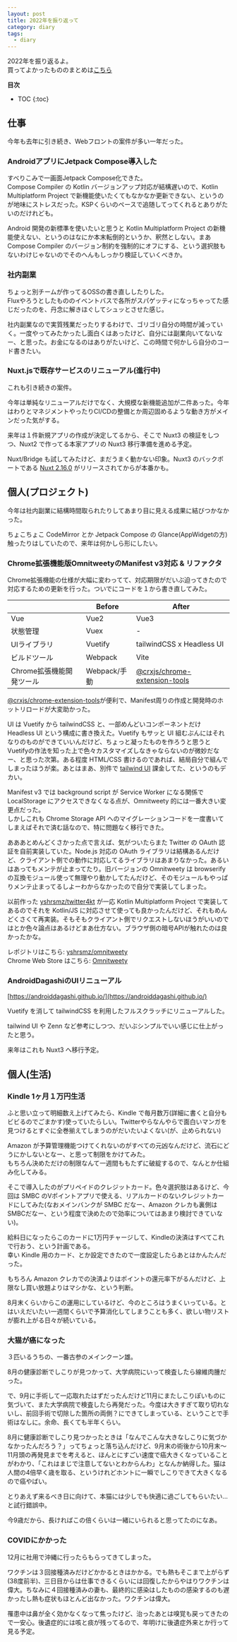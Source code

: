 ```yaml
---
layout: post
title: 2022年を振り返って
category: diary
tags:
  - diary
---
```


2022年を振り返るよ。  
買ってよかったもののまとめは[こちら](/2022/12/26/bestbuy2022/)

**目次**
* TOC
{:toc}


## 仕事

今年も去年に引き続き、Webフロントの案件が多い一年だった。

### AndroidアプリにJetpack Compose導入した

すべりこみで一画面Jetpack Compose化できた。  
Compose Compiler の Kotlin バージョンアップ対応が結構遅いので、Kotlin Multiplatform Project で新機能使いたくてもなかなか更新できない、というのが地味にストレスだった。KSPくらいのペースで追随してってくれるとありがたいのだけれども。

Android 開発の新標準を使いたいと思うと Kotlin Multiplatform Project の新機能使えない、というのはなにか本末転倒的というか、釈然としない。まあ Compose Compiler のバージョン制約を強制的にオフにする、という選択肢もないわけじゃないのでそのへんもしっかり検証していくべきか。

### 社内副業

ちょっと別チームが作ってるOSSの書き直ししたりした。  
Fluxやろうとしたもののイベントバスで各所がスパゲッティになっちゃってた感じだったのを、丹念に解きほぐしてシュッとさせた感じ。

社内副業なので実質残業だったりするわけで、ゴリゴリ自分の時間が減っていく。一度やってみたかったし面白くはあったけど、自分には副業向いてないなー、と思った。お金になるのはありがたいけど、この時間で何かしら自分のコード書きたい。

### Nuxt.jsで既存サービスのリニューアル(進行中) 

これも引き続きの案件。

今年は単純なリニューアルだけでなく、大規模な新機能追加が二件あった。今年はわりとマネジメントやったりCI/CDの整備とか周辺固めるような動き方がメインだった気がする。

来年は１件新規アプリの作成が決定してるから、そこで Nuxt3 の検証をしつつ、Nuxt2 で作ってる本家アプリの Nuxt3 移行準備を進める予定。

Nuxt/Bridge も試してみたけど、まだうまく動かない印象。Nuxt3 のバックポートである [Nuxt 2.16.0](https://github.com/nuxt/nuxt.js/pull/9660) がリリースされてからが本番かも。

## 個人(プロジェクト)

今年は社内副業に結構時間取られたりしてあまり目に見える成果に結びつかなかった。

ちょこちょこ CodeMirror とか Jetpack Compose の Glance(AppWidgetの方)触ったりはしていたので、来年は何かしら形にしたい。

### Chrome拡張機能版OmnitweetyのManifest v3対応 & リファクタ

Chrome拡張機能の仕様が大幅に変わってて、対応期限がだいぶ迫ってきたので対応するための更新を行った。ついでにコードを１から書き直してみた。

|  | Before | After |
|---|---|---|
| Vue | Vue2 | Vue3 |
| 状態管理 | Vuex | - |
| UIライブラリ | Vuetify | tailwindCSS x Headless UI |
| ビルドツール | Webpack | Vite |
| Chrome拡張機能開発ツール | Webpack/手動 | [@crxjs/chrome-extension-tools](https://github.com/crxjs/chrome-extension-tools) |

[@crxjs/chrome-extension-tools](https://github.com/crxjs/chrome-extension-tools)が便利で、Manifest周りの作成と開発時のホットリロードが大変助かった。

UI は Vuetify から tailwindCSS と、一部めんどいコンポーネントだけ Headless UI という構成に書き換えた。Vuetify もサッと UI 組むぶんにはそれなりのものができていいんだけど、ちょっと凝ったものを作ろうと思うとVuetifyの作法を知った上で色々カスタマイズしなきゃならないのが微妙だなー、と思った次第。ある程度 HTML/CSS 書けるのであれば、結局自分で組んでしまったほうが楽。あとはまあ、別件で [tailwind UI](https://tailwindui.com/) 課金してた、というのもデカい。

Manifest v3 では background script が Service Worker になる関係で LocalStorage にアクセスできなくなる点が、Omnitweety 的には一番大きい変更点だった。  
しかしこれも Chrome Storage API へのマイグレーションコードを一度書いてしまえばそれで済む話なので、特に問題なく移行できた。

あああとめんどくさかった点で言えば、気がついたらまた Twitter の OAuth 認証を自前実装していた。Node.js 対応の OAuth ライブラリは結構あるんだけど、クライアント側での動作に対応してるライブラリはあまりなかった。あるいはあってもメンテが止まってたり。旧バージョンの Omnitweety は browserify の互換モジュール使って無理やり動かしてたんだけど、そのモジュールもやっぱりメンテ止まってるしよーわからなかったので自分で実装してしまった。

以前作った [yshrsmz/twitter4kt](https://github.com/yshrsmz/twitter4kt) が一応 Kotlin Multiplatform Project で実装してあるのでそれを Kotlin/JS に対応させて使っても良かったんだけど、それもめんどくさくて再実装。そもそもクライアント側でリクエストしないほうがいいのではとか色々論点はあるけどまあ仕方ない。ブラウザ側の暗号APIが触れたのは良かったかな。

レポジトリはこちら: [yshrsmz/omnitweety](https://github.com/yshrsmz/omnitweety)  
Chrome Web Store はこちら: [Omnitweety](https://chrome.google.com/webstore/detail/omnitweety/jkghejckpigfbolkdkplfokccgpjjilb)

### AndroidDagashiのUIリニューアル

[https://androiddagashi.github.io/](https://androiddagashi.github.io/)

Vuetify を消して tailwindCSS を利用したフルスクラッチにリニューアルした。

tailwind UI や Zenn など参考にしつつ、だいぶシンプルでいい感じに仕上がったと思う。

来年はこれも Nuxt3 へ移行予定。


## 個人(生活)

### Kindle 1ヶ月１万円生活

ふと思い立って明細数え上げてみたら、Kindle で毎月数万(詳細に書くと自分もビビるのでごまかす)使っていたらしい。Twitterやらなんやらで面白いマンガを見つけるとすぐに全巻揃えてしまうのがだいたいよくない(が、止められない)

Amazon が予算管理機能つけてくれないのがすべての元凶なんだけど、流石にどうにかしないとなー、と思って制限をかけてみた。  
もちろん決めただけの制限なんて一週間ももたずに破綻するので、なんとか仕組み化してみる。

そこで導入したのがプリペイドのクレジットカード。色々選択肢はあるけど、今回は SMBC のVポイントアプリで使える、リアルカードのないクレジットカードにしてみた(なおメインバンクが SMBC だなー、Amazon クレカも裏側はSMBCだなー、という程度で決めたので効率についてはあまり検討できていない)。

給料日になったらこのカードに1万円チャージして、Kindleの決済はすべてこれで行おう、という計画である。  
幸い Kindle 用のカード、とか設定できたので一度設定したらあとはかんたんだった。

もちろん Amazon クレカでの決済よりはポイントの還元率下がるんだけど、上限なし買い放題よりはマシかな、という判断。

8月末くらいからこの運用にしているけど、今のところはうまくいっている。とはいえだいたい一週間くらいで予算消化してしまうことも多く、欲しい物リストが膨れ上がる日々が続いている。

### 大猫が癌になった

３匹いるうちの、一番古参のメインクーン雄。

8月の健康診断でしこりが見つかって、大学病院にいって検査したら線維肉腫だった。

で、9月に手術して一応取れたはずだったんだけど11月にまたしこりぽいものに気づいて、また大学病院で検査したら再発だった。今度は大きすぎて取り切れないし、前回手術で切除した箇所の両側？にできてしまっている、ということで手術はなしに。余命、長くても半年くらい。

8月に健康診断でしこり見つかったときは「なんでこんな大きなしこりに気づかなかったんだろう？」ってちょっと落ち込んだけど、9月末の術後から10月末〜11月頭の再発見までを考えると、ほんとにすごい速度で癌大きくなっていることがわかり、「これはまじで注意してないとわからんわ」となんか納得した。猫は人間の4倍早く歳を取る、というけれどホントに一瞬でしこりできて大きくなるので癌やばい。

とりあえず来るべき日に向けて、本猫には少しでも快適に過ごしてもらいたい…と試行錯誤中。

今9歳だから、長ければこの倍くらいは一緒にいられると思ってたのになあ。

### COVIDにかかった

12月に社用で沖縄に行ったらもらってきてしまった。

ワクチンは３回接種済みだけどかかるときはかかる。でも熱もそこまで上がらず(38度前半)、三日目からは仕事できるくらいには回復したからやはりワクチンは偉大。ちなみに４回接種済みの妻も、最終的に感染はしたものの感染するのも遅かったし熱も症状もほとんど出なかった。ワクチンは偉大。

罹患中は鼻が全く効かなくなって焦ったけど、治ったあとは嗅覚も戻ってきたので一安心。後遺症的には咳と痰が残ってるので、年明けに後遺症外来とか行って見る予定。
